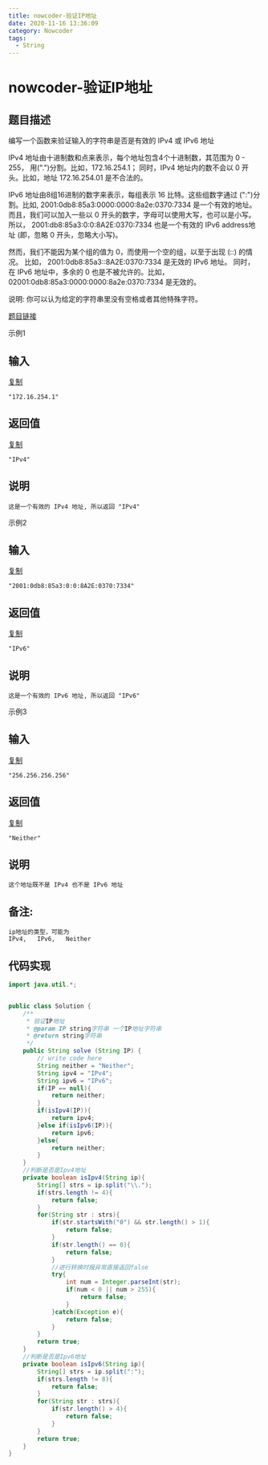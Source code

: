 ```yaml
---
title: nowcoder-验证IP地址
date: 2020-11-16 13:36:09
category: Nowcoder
tags:
  - String
---
```


# nowcoder-验证IP地址

## 题目描述

编写一个函数来验证输入的字符串是否是有效的 IPv4 或 IPv6 地址

IPv4 地址由十进制数和点来表示，每个地址包含4个十进制数，其范围为 0 - 255， 用(".")分割。比如，172.16.254.1；
同时，IPv4 地址内的数不会以 0 开头。比如，地址 172.16.254.01 是不合法的。

IPv6 地址由8组16进制的数字来表示，每组表示 16 比特。这些组数字通过 (":")分割。比如, 2001:0db8:85a3:0000:0000:8a2e:0370:7334 是一个有效的地址。而且，我们可以加入一些以 0 开头的数字，字母可以使用大写，也可以是小写。所以， 2001:db8:85a3:0:0:8A2E:0370:7334 也是一个有效的 IPv6 address地址 (即，忽略 0 开头，忽略大小写)。

然而，我们不能因为某个组的值为 0，而使用一个空的组，以至于出现 (::) 的情况。 比如， 2001:0db8:85a3::8A2E:0370:7334 是无效的 IPv6 地址。
同时，在 IPv6 地址中，多余的 0 也是不被允许的。比如， 02001:0db8:85a3:0000:0000:8a2e:0370:7334 是无效的。

说明: 你可以认为给定的字符串里没有空格或者其他特殊字符。

[题目链接](https://www.nowcoder.com/practice/55fb3c68d08d46119f76ae2df7566880?tpId=190&&tqId=35411&rp=1&ru=/ta/job-code-high-rd&qru=/ta/job-code-high-rd/question-ranking)

<!--more-->

示例1

## 输入

[复制](javascript:void(0);)

```
"172.16.254.1"
```

## 返回值

[复制](javascript:void(0);)

```
"IPv4"
```

## 说明

```
这是一个有效的 IPv4 地址, 所以返回 "IPv4"
```

示例2

## 输入

[复制](javascript:void(0);)

```
"2001:0db8:85a3:0:0:8A2E:0370:7334"
```

## 返回值

[复制](javascript:void(0);)

```
"IPv6"
```

## 说明

```
这是一个有效的 IPv6 地址, 所以返回 "IPv6"
```

示例3

## 输入

[复制](javascript:void(0);)

```
"256.256.256.256"
```

## 返回值

[复制](javascript:void(0);)

```
"Neither"
```

## 说明

```
这个地址既不是 IPv4 也不是 IPv6 地址
```

## 备注:

```
ip地址的类型，可能为
IPv4,   IPv6,   Neither
```



## 代码实现

```java
import java.util.*;


public class Solution {
    /**
     * 验证IP地址
     * @param IP string字符串 一个IP地址字符串
     * @return string字符串
     */
    public String solve (String IP) {
        // write code here
        String neither = "Neither";
        String ipv4 = "IPv4";
        String ipv6 = "IPv6";
        if(IP == null){
            return neither;
        }
        if(isIpv4(IP)){
            return ipv4;
        }else if(isIpv6(IP)){
            return ipv6;
        }else{
            return neither;
        }
    }
    //判断是否是Ipv4地址
    private boolean isIpv4(String ip){
        String[] strs = ip.split("\\.");
        if(strs.length != 4){
            return false;
        }
        for(String str : strs){
            if(str.startsWith("0") && str.length() > 1){
                return false;
            }
            if(str.length() == 0){
                return false;
            }
            //进行转换时报异常直接返回false
            try{
                int num = Integer.parseInt(str);
                if(num < 0 || num > 255){
                    return false;
                }
            }catch(Exception e){
                return false;
            }
        }
        return true;
    }
    //判断是否是Ipv6地址
    private boolean isIpv6(String ip){
        String[] strs = ip.split(":");
        if(strs.length != 8){
            return false;
        }
        for(String str : strs){
            if(str.length() > 4){
                return false;
            }
        }
        return true;
    }
}
```

